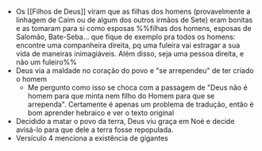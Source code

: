 - Os [[Filhos de Deus]] viram que as filhas dos homens (provavelmente a linhagem de Caim ou de algum dos outros irmãos de Sete) eram bonitas e as tomaram para si como esposas %%filhas dos homens, esposas de Salomão, Bate-Seba... que fique de exemplo pra todos os homens: encontre uma companheira direita, pq uma fuleira vai estragar a sua vida de maneiras inimagiáveis. Além disso, seja uma pessoa direita, e não um fuleiro%%
- Deus via a maldade no coração do povo e "se arrependeu" de ter criado o homem
	- Me pergunto como isso se choca com a passagem de "Deus não é homem para que minta nem filho do Homem para que se arrependa". Certamente é apenas um problema de tradução, então é bom aprender hebraico e ver o texto original
- Decidido a matar o povo da terra, Deus viu graça em Noé e decide avisá-lo para que dele a terra fosse repopulada.
- Versículo 4 menciona a existência de gigantes